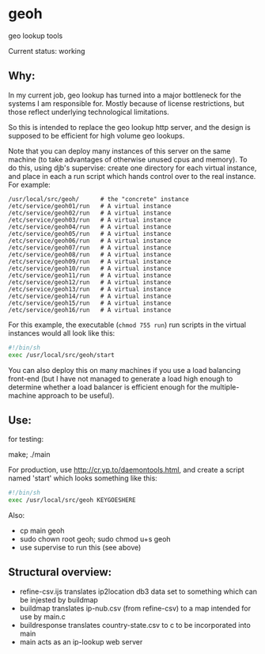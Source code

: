 # geoh
geo lookup tools

Current status: working

Why:
---

In my current job, geo lookup has turned into a major bottleneck for the systems I am responsible for. Mostly because of license restrictions, but those reflect underlying technological limitations.

So this is intended to replace the geo lookup http server, and the design is supposed to be efficient for high volume geo lookups.

Note that you can deploy many instances of this server on the same machine (to take advantages of otherwise unused cpus and memory). To do this, using djb's supervise: create one directory for each virtual instance, and place in each a run script which hands control over to the real instance. For example:

    /usr/local/src/geoh/      # the "concrete" instance
    /etc/service/geoh01/run   # A virtual instance
    /etc/service/geoh02/run   # A virtual instance
    /etc/service/geoh03/run   # A virtual instance
    /etc/service/geoh04/run   # A virtual instance
    /etc/service/geoh05/run   # A virtual instance
    /etc/service/geoh06/run   # A virtual instance
    /etc/service/geoh07/run   # A virtual instance
    /etc/service/geoh08/run   # A virtual instance
    /etc/service/geoh09/run   # A virtual instance
    /etc/service/geoh10/run   # A virtual instance
    /etc/service/geoh11/run   # A virtual instance
    /etc/service/geoh12/run   # A virtual instance
    /etc/service/geoh13/run   # A virtual instance
    /etc/service/geoh14/run   # A virtual instance
    /etc/service/geoh15/run   # A virtual instance
    /etc/service/geoh16/run   # A virtual instance

For this example, the executable (```chmod 755 run```) run scripts in the virtual instances would all look like this:

```sh
#!/bin/sh
exec /usr/local/src/geoh/start
```

You can also deploy this on many machines if you use a load balancing front-end (but I have not managed to generate a load high enough to determine whether a load balancer is efficient enough for the multiple-machine approach to be useful).

Use:
---

for testing:

make; ./main 

For production, use http://cr.yp.to/daemontools.html, and create a script named 'start' which looks something like this:

```sh
#!/bin/sh
exec /usr/local/src/geoh KEYGOESHERE
```

Also:
* cp main geoh
* sudo chown root geoh; sudo chmod u+s geoh
* use supervise to run this (see above)

Structural overview:
-------------------

* refine-csv.ijs translates ip2location db3 data set to something which can be injested by buildmap
* buildmap translates ip-nub.csv (from refine-csv) to a map intended for use by main.c
* buildresponse translates country-state.csv to c to be incorporated into main
* main acts as an ip-lookup web server

